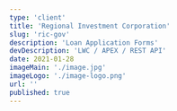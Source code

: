 ```yaml
---
type: 'client'
title: 'Regional Investment Corporation'
slug: 'ric-gov'
description: 'Loan Application Forms'
devDescription: 'LWC / APEX / REST API'
date: 2021-01-28
imageMain: './image.jpg'
imageLogo: './image-logo.png'
url: ''
published: true
---
```

